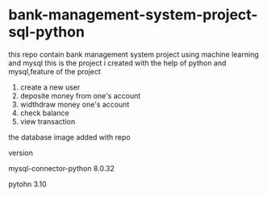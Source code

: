 # bank-management-system-project-sql-python
this repo contain bank management system project using machine learning and mysql 
this is the project i created with the help of python and mysql,feature of the project


1) create a new user
2) deposite money from one's account
3) widthdraw money one's account
4) check balance 
5) view transaction

 the database image added with repo
 
 version 
 
 mysql-connector-python        8.0.32
 
 
 pytohn 3.10
